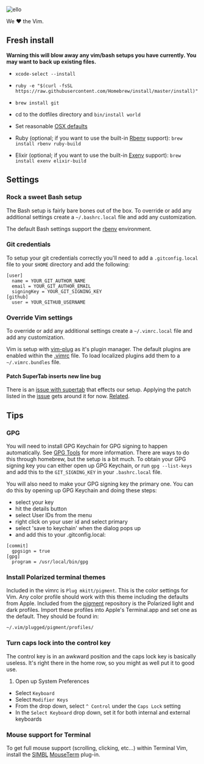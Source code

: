 ![ello](https://avatars3.githubusercontent.com/u/13344279?v=3&s=120 "ello")

We &hearts; the Vim.

## Fresh install
**Warning this will blow away any vim/bash setups you have currently. You may
want to back up existing files.**

- `xcode-select --install`
- `ruby -e "$(curl -fsSL https://raw.githubusercontent.com/Homebrew/install/master/install)"`
- `brew install git`
- cd to the dotfiles directory and `bin/install world`
- Set reasonable [OSX defaults][osxdefaults]

- Ruby (optional; if you want to use the built-in [Rbenv](https://github.com/rbenv/rbenv) support): `brew install rbenv ruby-build`

- Elixir (optional; if you want to use the built-in [Exenv](https://github.com/mururu/exenv) support): `brew install exenv elixir-build`

## Settings

### Rock a sweet Bash setup

The Bash setup is fairly bare bones out of the box. To override or add
any additional settings create a `~/.bashrc.local` file and add
any customization.

The default Bash settings support the [rbenv][rbenv] environment.

### Git credentials
To setup your git credentials correctly you'll need to add a `.gitconfig.local`
file to your `$HOME` directory and add the following:

```
[user]
  name = YOUR_GIT_AUTHOR_NAME
  email = YOUR_GIT_AUTHOR_EMAIL
  signingKey = YOUR_GIT_SIGNING_KEY
[github]
  user = YOUR_GITHUB_USERNAME
```

### Override Vim settings

To override or add any additional settings create a `~/.vimrc.local` file and
add any customization.

Vim is setup with [vim-plug][vim-plug] as it's plugin manager. The default
plugins are enabled within the [.vimrc][vimrc] file. To load localized plugins
add them to a `~/.vimrc.bundles` file.

#### Patch SuperTab inserts new line bug
There is an [issue with supertab][st162] that effects our setup. Applying the
patch listed in the [issue][st162] gets around it for now. [Related][st158].

## Tips

### GPG

You will need to install GPG Keychain for GPG signing to happen automatically.
See [GPG Tools](https://gpgtools.org/) for more information. There are ways to
do this through homebrew, but the setup is a bit much. To obtain your GPG
signing key you can either open up GPG Keychain, or run `gpg --list-keys` and
add this to the `GIT_SIGNING_KEY` in your `.bashrc.local` file.

You will also need to make your GPG signing key the primary one. You can do this
by opening up GPG Keychain and doing these steps:

- select your key 
- hit the details button
- select User IDs from the menu
- right click on your user id and select primary
- select 'save to keychain' when the dialog pops up
- and add this to your .gitconfig.local:

```
[commit]
  gpgsign = true
[gpg]
  program = /usr/local/bin/gpg
```

### Install Polarized terminal themes

Included in the vimrc is `Plug mkitt/pigment`. This is the color settings for
Vim. Any color profile should work with this theme including the defaults from
Apple. Included from the [pigment][pigment] repository is the Polarized light
and dark profiles. Import these profiles into Apple's Terminal.app and set one
as the default. They should be found in:

```
~/.vim/plugged/pigment/profiles/
```

### Turn caps lock into the control key

The control key is in an awkward position and the caps lock key is
basically useless. It's right there in the home row, so you might as
well put it to good use.

1. Open up System Preferences
- Select `Keyboard`
- Select `Modifier Keys`
- From the drop down, select `^ Control` under the `Caps Lock` setting
- In the `Select Keyboard` drop down, set it for both internal and external keyboards

### Mouse support for Terminal

To get full mouse support (scrolling, clicking, etc...) within Terminal
Vim, install the [SIMBL][simbl] [MouseTerm][mouseterm] plug-in.


<!-- Markdown links -->
[mouseterm]: https://bitheap.org/mouseterm/
[osxdefaults]: http://mths.be/osx
[rbenv]: https://github.com/rbenv/rbenv
[simbl]: http://www.culater.net/software/SIMBL/SIMBL.php
[vim-plug]: https://github.com/junegunn/vim-plug
[pigment]: https://github.com/mkitt/pigment
[vimrc]: /dots/vimrc
[st158]: https://github.com/ervandew/supertab/issues/158
[st162]: https://github.com/ervandew/supertab/issues/162

